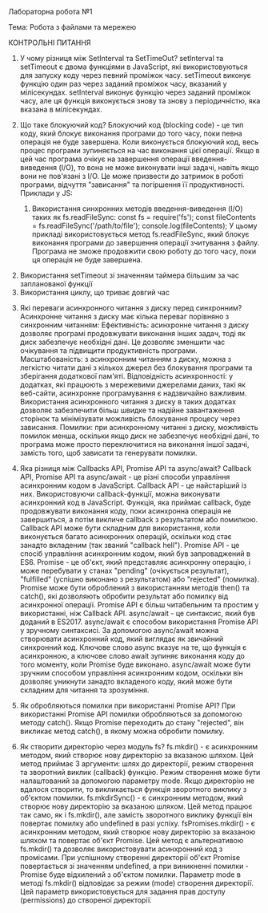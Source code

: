 Лабораторна робота №1 

Тема: Робота з файлами та мережею

КОНТРОЛЬНІ ПИТАННЯ
1. У чому різниця між SetInterval та SetTimeOut?
setInterval та setTimeout є двома функціями в JavaScript, які використовуються для запуску коду через певний проміжок часу. setTimeout виконує функцію один раз через заданий проміжок часу, вказаний у мілісекундах. setInterval виконує функцію через заданий проміжок часу, але ця функція виконується знову та знову з періодичністю, яка вказана в мілісекундах.

2. Що таке блокуючий код?
Блокуючий код (blocking code) - це тип коду, який блокує виконання програми до того часу, поки певна операція не буде завершена.
Коли виконується блокуючий код, весь процес програми зупиняється на час виконання цієї операції. Якщо в цей час програма очікує на завершення операції введення-виведення (I/O), то вона не може виконувати інші задачі, навіть якщо вони не пов'язані з I/O. Це може призвести до затримок в роботі програми, відчуття "зависання" та погіршення її продуктивності.
Приклади у JS:
	1) Використання синхронних методів введення-виведення (I/O) таких як 	fs.readFileSync:
const fs = require('fs');
const fileContents = fs.readFileSync('/path/to/file');
console.log(fileContents); 
У цьому прикладі використовується метод fs.readFileSync, який блокує виконання програми до завершення операції зчитування з файлу. Програма не зможе продовжити свою роботу до того часу, поки ця операція не буде завершена.
2) Використання setTimeout зі значенням таймера більшим за час запланованої функції
3) Використання циклу, що триває довгий час

3. Які переваги асинхронного читання з диску перед синхронним?
Асинхронне читання з диску має кілька переваг порівняно з синхронним читанням:
Ефективність: асинхронне читання з диску дозволяє програмі продовжувати виконання інших задач, тоді як диск забезпечує необхідні дані. Це дозволяє зменшити час очікування та підвищити продуктивність програми.
Масштабованість: з асинхронним читанням з диску, можна з легкістю читати дані з кількох джерел без блокування програми та зберігання додаткової пам'яті.
Відповідність асинхронності: у додатках, які працюють з мережевими джерелами даних, такі як веб-сайти, асинхронне програмування є надзвичайно важливим. Використання асинхронного читання з диску в таких додатках дозволяє забезпечити більш швидке та надійне завантаження сторінок та мінімізувати можливість блокування процесу через зависання.
Помилки: при асинхронному читанні з диску, можливість помилок менша, оскільки якщо диск не забезпечує необхідні дані, то програма може просто переключитися на виконання іншої задачі, замість того, щоб зависати та генерувати помилки.

4. Яка різниця між Callbacks API, Promise API та async/await?
Callback API, Promise API та async/await - це різні способи управління асинхронним кодом в JavaScript.
Callback API - це найстаріший із них. Використовуючи callback-функції, можна виконувати асинхронний код в JavaScript. Функція, яка приймає callback, буде продовжувати виконання коду, поки асинхронна операція не завершиться, а потім викличе callback з результатом або помилкою. Callback API може бути складним для використання, коли виконується багато асинхронних операцій, оскільки код стає занадто вкладеним (так званий "callback hell").
Promise API - це спосіб управління асинхронним кодом, який був запроваджений в ES6. Promise - це об'єкт, який представляє асинхронну операцію, і може перебувати у станах "pending" (очікується результат), "fulfilled" (успішно виконано з результатом) або "rejected" (помилка). Promise може бути оброблений з використанням методів then() та catch(), які дозволяють обробити результат або помилку від асинхронної операції. Promise API є більш читабельним та простим у використанні, ніж Callback API.
async/await - це синтаксис, який був доданий в ES2017. async/await є способом використання Promise API у зручному синтаксисі. За допомогою async/await можна створювати асинхронний код, який виглядає як звичайний синхронний код. Ключове слово async вказує на те, що функція є асинхронною, а ключове слово await зупиняє виконання коду до того моменту, коли Promise буде виконано. async/await може бути зручним способом управління асинхронним кодом, оскільки він дозволяє уникнути занадто вкладеного коду, який може бути складним для читання та зрозуміння.

5. Як обробляються помилки при використанні Promise API?
При використанні Promise API помилки обробляються за допомогою методу catch(). Якщо Promise переходить до стану "rejected", він викликає метод catch(), в якому можна обробити помилку.

6. Як створити директорію через модуль fs?
fs.mkdir() - є асинхронним методом, який створює нову директорію за вказаною шляхом. Цей метод приймає 3 аргументи: шлях до директорії, режим створення та зворотний виклик (callback) функцію. Режим створення може бути налаштований за допомогою параметру mode. Якщо директорію не вдалося створити, то викликається функція зворотного виклику з об'єктом помилки.
fs.mkdirSync() - є синхронним методом, який створює нову директорію за вказаною шляхом. Цей метод працює так само, як і fs.mkdir(), але замість зворотного виклику функції він повертає помилку або undefined в разі успіху.
fsPromises.mkdir() - є асинхронним методом, який створює нову директорію за вказаною шляхом та повертає об'єкт Promise. Цей метод є альтернативою fs.mkdir() та дозволяє використовувати асинхронний код з промісами. При успішному створенні директорії об'єкт Promise повертається зі значенням undefined, а при виникненні помилки - Promise буде відхилений з об'єктом помилки.
Параметр mode в методі fs.mkdir() відповідає за режим (mode) створення директорії. Цей параметр використовується для задання прав доступу (permissions) до створеної директорії.
